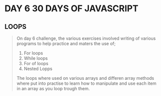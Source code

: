 # DAY 6 30 DAYS OF JAVASCRIPT
>
## LOOPS
>
>On day 6 challenge, the various exercises involved
>writing of various programs to help practice and maters the use of;
>
>1. For loops
>2. While loops
>3. For of loops
>4. Nested Lopps
>
>The loops where used on various arrays and differen array methods where put into practise to
>learn how to manipulate and use each item in an array as you loop trough them.
